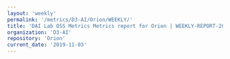 ```yaml
---
layout: 'weekly'
permalink: '/metrics/D3-AI/Orion/WEEKLY/'
title: 'DAI Lab OSS Metrics Metrics report for Orion | WEEKLY-REPORT-2019-11-03'
organization: 'D3-AI'
repository: 'Orion'
current_date: '2019-11-03'
---
```

